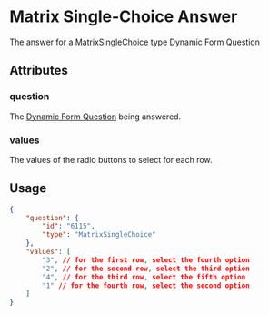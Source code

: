 # Matrix Single-Choice Answer <Badge text="object" vertical="middle" />
The answer for a [MatrixSingleChoice](./df-question-type/#matrix-single-choice) type Dynamic Form Question

## Attributes
### question [<Badge text="object" vertical="middle" />](./df-question)
The [Dynamic Form Question](./df-question) being answered.

### values <Badge text="array of strings" vertical="middle" />
The values of the radio buttons to select for each row.

## Usage
``` json
{
    "question": {
        "id": "6115",
        "type": "MatrixSingleChoice"
    },
    "values": [
        "3", // for the first row, select the fourth option
        "2", // for the second row, select the third option
        "4", // for the third row, select the fifth option
        "1" // for the fourth row, select the second option
    ]
}
```